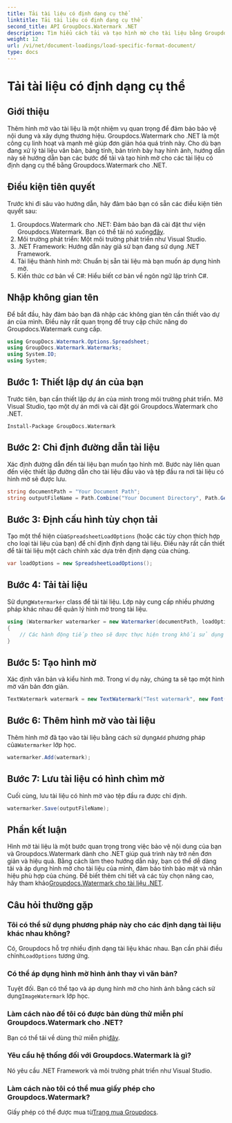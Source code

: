 ```yaml
---
title: Tải tài liệu có định dạng cụ thể
linktitle: Tải tài liệu có định dạng cụ thể
second_title: API GroupDocs.Watermark .NET
description: Tìm hiểu cách tải và tạo hình mờ cho tài liệu bằng Groupdocs cho .NET với hướng dẫn từng bước này. Bảo vệ và xây dựng thương hiệu cho nội dung của bạn một cách dễ dàng.
weight: 12
url: /vi/net/document-loadings/load-specific-format-document/
type: docs
---
```

# Tải tài liệu có định dạng cụ thể

## Giới thiệu
Thêm hình mờ vào tài liệu là một nhiệm vụ quan trọng để đảm bảo bảo vệ nội dung và xây dựng thương hiệu. Groupdocs.Watermark cho .NET là một công cụ linh hoạt và mạnh mẽ giúp đơn giản hóa quá trình này. Cho dù bạn đang xử lý tài liệu văn bản, bảng tính, bản trình bày hay hình ảnh, hướng dẫn này sẽ hướng dẫn bạn các bước để tải và tạo hình mờ cho các tài liệu có định dạng cụ thể bằng Groupdocs.Watermark cho .NET.
## Điều kiện tiên quyết
Trước khi đi sâu vào hướng dẫn, hãy đảm bảo bạn có sẵn các điều kiện tiên quyết sau:
1.  Groupdocs.Watermark cho .NET: Đảm bảo bạn đã cài đặt thư viện Groupdocs.Watermark. Bạn có thể tải nó xuống[đây](https://releases.groupdocs.com/Watermark/net/).
2. Môi trường phát triển: Một môi trường phát triển như Visual Studio.
3. .NET Framework: Hướng dẫn này giả sử bạn đang sử dụng .NET Framework.
4. Tài liệu thành hình mờ: Chuẩn bị sẵn tài liệu mà bạn muốn áp dụng hình mờ.
5. Kiến thức cơ bản về C#: Hiểu biết cơ bản về ngôn ngữ lập trình C#.

## Nhập không gian tên
Để bắt đầu, hãy đảm bảo bạn đã nhập các không gian tên cần thiết vào dự án của mình. Điều này rất quan trọng để truy cập chức năng do Groupdocs.Watermark cung cấp.
```csharp
using GroupDocs.Watermark.Options.Spreadsheet;
using GroupDocs.Watermark.Watermarks;
using System.IO;
using System;
```

## Bước 1: Thiết lập dự án của bạn
Trước tiên, bạn cần thiết lập dự án của mình trong môi trường phát triển. Mở Visual Studio, tạo một dự án mới và cài đặt gói Groupdocs.Watermark cho .NET.
```shell
Install-Package GroupDocs.Watermark
```
## Bước 2: Chỉ định đường dẫn tài liệu
Xác định đường dẫn đến tài liệu bạn muốn tạo hình mờ. Bước này liên quan đến việc thiết lập đường dẫn cho tài liệu đầu vào và tệp đầu ra nơi tài liệu có hình mờ sẽ được lưu.
```csharp
string documentPath = "Your Document Path";
string outputFileName = Path.Combine("Your Document Directory", Path.GetFileName(documentPath));
```
## Bước 3: Định cấu hình tùy chọn tải
 Tạo một thể hiện của`SpreadsheetLoadOptions` (hoặc các tùy chọn thích hợp cho loại tài liệu của bạn) để chỉ định định dạng tài liệu. Điều này rất cần thiết để tải tài liệu một cách chính xác dựa trên định dạng của chúng.
```csharp
var loadOptions = new SpreadsheetLoadOptions();
```
## Bước 4: Tải tài liệu
 Sử dụng`Watermarker` class để tải tài liệu. Lớp này cung cấp nhiều phương pháp khác nhau để quản lý hình mờ trong tài liệu.
```csharp
using (Watermarker watermarker = new Watermarker(documentPath, loadOptions))
{
    // Các hành động tiếp theo sẽ được thực hiện trong khối sử dụng này
}
```
## Bước 5: Tạo hình mờ
Xác định văn bản và kiểu hình mờ. Trong ví dụ này, chúng ta sẽ tạo một hình mờ văn bản đơn giản.
```csharp
TextWatermark watermark = new TextWatermark("Test watermark", new Font("Arial", 12));
```
## Bước 6: Thêm hình mờ vào tài liệu
Thêm hình mờ đã tạo vào tài liệu bằng cách sử dụng`Add` phương pháp của`Watermarker` lớp học.
```csharp
watermarker.Add(watermark);
```
## Bước 7: Lưu tài liệu có hình chìm mờ
Cuối cùng, lưu tài liệu có hình mờ vào tệp đầu ra được chỉ định.
```csharp
watermarker.Save(outputFileName);
```

## Phần kết luận
Hình mờ tài liệu là một bước quan trọng trong việc bảo vệ nội dung của bạn và Groupdocs.Watermark dành cho .NET giúp quá trình này trở nên đơn giản và hiệu quả. Bằng cách làm theo hướng dẫn này, bạn có thể dễ dàng tải và áp dụng hình mờ cho tài liệu của mình, đảm bảo tính bảo mật và nhãn hiệu phù hợp của chúng. Để biết thêm chi tiết và các tùy chọn nâng cao, hãy tham khảo[Groupdocs.Watermark cho tài liệu .NET](https://tutorials.groupdocs.com/Watermark/net/).
## Câu hỏi thường gặp
### Tôi có thể sử dụng phương pháp này cho các định dạng tài liệu khác nhau không?
 Có, Groupdocs hỗ trợ nhiều định dạng tài liệu khác nhau. Bạn cần phải điều chỉnh`LoadOptions` tương ứng.
### Có thể áp dụng hình mờ hình ảnh thay vì văn bản?
 Tuyệt đối. Bạn có thể tạo và áp dụng hình mờ cho hình ảnh bằng cách sử dụng`ImageWatermark` lớp học.
### Làm cách nào để tôi có được bản dùng thử miễn phí Groupdocs.Watermark cho .NET?
 Bạn có thể tải về dùng thử miễn phí[đây](https://releases.groupdocs.com/).
### Yêu cầu hệ thống đối với Groupdocs.Watermark là gì?
Nó yêu cầu .NET Framework và môi trường phát triển như Visual Studio.
### Làm cách nào tôi có thể mua giấy phép cho Groupdocs.Watermark?
Giấy phép có thể được mua từ[Trang mua Groupdocs](https://purchase.groupdocs.com/buy).